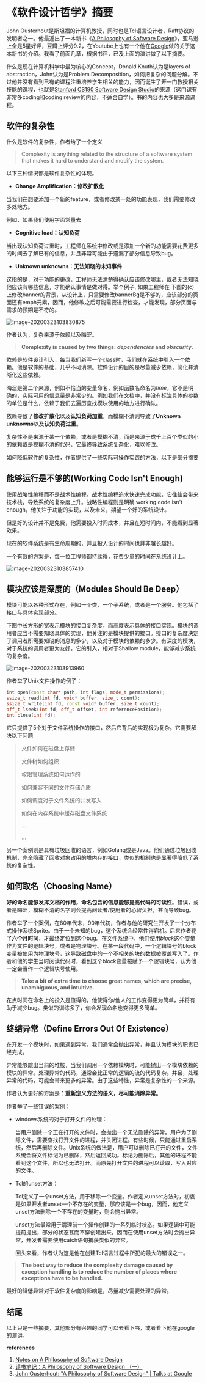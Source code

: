 # 《软件设计哲学》摘要

John Ousterhout是斯坦福的计算机教授，同时也是Tcl语言设计者，Raft协议的发明者之一。他最近出了一本新书《[A Philosophy of Software Design](https://book.douban.com/subject/30218046/)》，亚马逊上全是5星好评，豆瓣上评分9.2，在Youtube上也有一个他在[Google](https://www.youtube.com/watch?v=bmSAYlu0NcY&t=224s)做的关于这本新书的介绍。我看了前面几章，根据书评，已及上面的演讲做了以下摘要。

什么是现在计算机科学中最为核心的Concept，Donald Knuth认为是layers of abstraction，John认为是Problem Decomposition，如何把复杂的问题分解。不过他并没有看到已有的课程注重培养学生相关的能力，因而诞生了开一门教授相关技能的课程，也就是[Stanford CS190 Software Design Studio](https://web.stanford.edu/~ouster/cgi-bin/cs190-winter18/index.php)的来源（这门课有非常多coding和coding review的内容，不适合自学）。书的内容也大多是来源课程。

## 软件的复杂性

什么是软件的复杂性，作者给了一个定义

> Complexity is anything related to the structure of a software system that makes it hard to understand and modify the system.



以下三种情况都是软件复杂性的体现。

- **Change Amplification：修改扩散化**

当我们在想要添加一个新的feature，或者修改某一处的功能表现，我们需要修改多处地方。

例如，如果我们使用字面常量去



- **Cognitive load：认知负荷**

当出现认知负荷过重时，工程师在系统中修改或是添加一个新的功能需要花费更多的时间去了解已有的信息，并且非常可能由于遗漏了部分信息导致bug。

- **Unknown unknowns：无法知晓的未知事件**

这指的是，对于功能的更改，工程师无法清楚得确认应该修改哪里，或者无法知晓他应该有哪些信息，才能确认事情是做对得。举个例子, 如果工程师在 下图的(c)上修改banner的背景，从设计上，只需要修改bannerBg是不够的，应该部分的页面还有emph元素，因而，他修改之后可能需要进行检查，才能发现，部分页面与需求的预期是不符的。

![image-20200323103830875](http://liang2020.oss-cn-hangzhou.aliyuncs.com/uPic/blog/image-20200323103830875.png)



作者认为，复杂来源于依赖以及晦涩。

> **Complexity is caused by two things: *dependencies* and *obscurity*.**

依赖是软件设计引入，每当我们新写一个class时，我们就在系统中引入一个依赖。他是软件的基础，几乎不可消除。软件设计的目的是尽量减少依赖，简化并清晰化这些依赖。

晦涩是第二个来源，例如不恰当的变量命名，例如函数名命名为*time*，它不是明确的，实际可用的信息量是非常少的。例如我们在文档中，并没有标注具体的参数的单位是什么，依赖于我们去遍历查找模块使用的地方进行确认。

依赖导致了**修改扩散化**以及**认知负荷加重**，而模糊不清则导致了**Unknown unknowns**以及**认知负荷过重**。

复杂性不是来源于某一个依赖，或者是模糊不清，而是来源于成千上百个类似的小的依赖或是模糊不清的代码，它最终导致系统复杂化，难以修改。

如何降低软件的复杂性，作者提供了一些实际可操作实践的方法，以下是部分摘要



## 能够运行是不够的(Working Code Isn't  Enough)

使用战略性编程而不是战术性编程。战术性编程追求快速完成功能，它往往会带来技术栈，导致系统的复杂度上升。战略性编程则是明确 working code isn't enough，他关注于功能的实现，以及未来，期望一个好的系统设计。

但是好的设计并不是免费，他需要投入时间成本，并且在短时间内，不能看到显著效果。

现在的软件系统是有生命周期的，并且投入设计的时间也并非越长越好。

一个有效的方案是，每一位工程师都持续得，花费少量的时间在系统设计上。

![image-20200323103857410](http://liang2020.oss-cn-hangzhou.aliyuncs.com/uPic/blog/image-20200323103857410.png)

## 模块应该是深度的（Modules Should Be Deep）

模块可能以各种形式存在，例如一个类，一个子系统，或者是一个服务。他包括了接口与具体实现部分。

下图中长方形的宽表示模块的接口复杂度，而高度表示具体的接口实现。模块的调用者应当不需要知晓具体的实现，他关注的是模块提供的接口。接口的复杂度决定了调用者所需要知晓的消息的多少，以及对于模块的依赖的多少。有深度的模块，对于系统的调用者更为友好，它的引入，相对于Shallow module，能够减少系统的复杂度。

![image-20200323103913960](http://liang2020.oss-cn-hangzhou.aliyuncs.com/uPic/blog/image-20200323103913960.png)

作者举了Unix文件操作的例子：

```c++
int open(const char* path, int flags, mode_t permissions);
ssize_t read(int fd, void* buffer, size_t count);
ssize_t write(int fd, const void* buffer, size_t count);
off_t lseek(int fd, off_t offset, int referencePosition);
int close(int fd);
```

它只提供了5个对于文件系统操作的接口，然后它背后的实现极为复杂。它需要解决以下问题

> 文件如何在磁盘上存储
>
> 文件树如何组织
>
> 权限管理系统如何运作的
>
> 如何兼容不同的文件存储介质
>
> 如何调度对于文件系统的并发写入
>
> 如何在内存系统中缓存磁盘文件系统
>
> ...
>
> ...



另一个案例则是具有垃圾回收的语言，例如Golang或是Java。他们通过垃圾回收机制，完全隐藏了回收对象占用的堆内存的接口，类似的机制也是显著得降低了系统的复杂性。

## 如何取名（Choosing Name）

**好的命名能够发挥文档的作用，命名包含的信息能够提高代码的可读性**。错误，或者是晦涩，模糊不清的名字则会提高阅读者/使用者的心智负担，甚而导致bug。

作者举了一个案例，在80年代末，90年代初，作者与他的研究生开发了一个分布式操作系统Sprite。由于一个未知的bug，这个系统会经常性得宕机。后来作者花了**六个月时间**，才最终定位到这个bug。在文件系统中，他们使用*block*这个变量作为文件的逻辑块号，或者是物理块号。在某一段代码中，一个逻辑块号的block变量被使用为物理块号，这导致磁盘中的一个不相关的块的数据被覆盖写入了。作者和他的学生当时阅读代码时，看到这个block变量被赋予一个逻辑块号，认为他一定会当作一个逻辑块号使用。

> **Take a bit of extra time to choose great names, which are precise, unambiguous, and intuitive.**

花点时间在命名上的投入是值得的，他使得你/他人的工作变得更为简单，并将有助于减少bug。类似的训练多了，你会发现命名也变得更多简单。

## 终结异常（Define Errors Out Of Existence）

在开发一个模块时，如果遇到异常，我们通常会抛出异常，并且认为模块的职责已经完成。

异常能够跳出当前的堆栈，当我们调用一个依赖模块时，可能抛出一个模块依赖的模块的异常。处理异常的代码，通常会比正常的逻辑的流的代码复杂。并且，处理异常的代码，可能会带来更多的异常。由于这些特性，异常是复杂性的一个来源。

作者认为更好的方案是：**重新定义方法的语义，尽可能消除异常。**

作者举了一些错误的案例：

- windows系统的对于打开文件的处理：

  当用户删除一个正在打开的文件时，会抛出一个无法删除的异常。用户为了删除文件，需要查找打开文件的进程，并关闭进程。有些时候，只能通过重启系统，然后再删除文件。Unix系统的做法是，用户可以删除已打开的文件，文件系统会将文件标记为已删除，然后返回成功。标记为删除后，其他的进程不能看到这个文件，所以也无法打开。而原先打开文件的进程可以读取，写入对应的文件。

- Tcl的unset方法：

  Tcl定义了一个unset方法，用于移除一个变量。作者定义unset方法时，初衷是如果开发者unset一个不存在的变量，那应该是一个bug，因而，他定义unset方法删除一个不存在的变量时，则会抛出异常。

  unset方法最常用于清理前一个操作创建的一系列临时状态。如果逻辑中可能提前提出，部分的状态甚而不穿创建出来。因而在使用unset方法时会抛出异常，开发者需要使用catch语句捕获类似的异常。

  回头来看，作者认为这是他在创建Tcl语言过程中所犯的最大的错误之一。

> **The best way to reduce the complexity damage caused by exception handling is to **reduce the number of places where exceptions have to be handled.****

最好的降低异常对于软件复杂度的影响是，尽量减少需要处理的异常。

## 结尾

以上只是一些摘要，其他部分有兴趣的同学可以去看下书，或者看下他在google的演讲。



**references**

1. [Notes on A Philosophy of Software Design](https://lethain.com/notes-philosophy-software-design/)
2. [读书笔记：A Philosophy of Software Design （一）](https://my.oschina.net/taogang/blog/1940597)
3. [John Ousterhout: "A Philosophy of Software Design" | Talks at Google](https://www.youtube.com/watch?v=bmSAYlu0NcY&t=224s)

